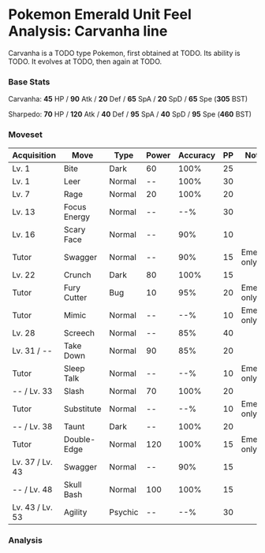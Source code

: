 # Pokemon Emerald Unit Feel Analysis: Carvanha line

Carvanha is a TODO type Pokemon, first obtained at TODO. Its ability is TODO. It evolves at TODO, then again at TODO.

### Base Stats

Carvanha: **45** HP / **90** Atk / **20** Def / **65** SpA / **20** SpD / **65** Spe (**305** BST)

Sharpedo: **70** HP / **120** Atk / **40** Def / **95** SpA / **40** SpD / **95** Spe (**460** BST)

### Moveset

|Acquisition    |Move        |Type   |Power|Accuracy|PP |Notes                    |
|---            |---         |---    |---  |---     |---|---                      |
|Lv. 1          |Bite        |Dark   |60   |100%    |25 |                         |
|Lv. 1          |Leer        |Normal |--   |100%    |30 |                         |
|Lv. 7          |Rage        |Normal |20   |100%    |20 |                         |
|Lv. 13         |Focus Energy|Normal |--   |--%     |30 |                         |
|Lv. 16         |Scary Face  |Normal |--   |90%     |10 |                         |
|Tutor          |Swagger     |Normal |--   |90%     |15 |Emerald only             |
|Lv. 22         |Crunch      |Dark   |80   |100%    |15 |                         |
|Tutor          |Fury Cutter |Bug    |10   |95%     |20 |Emerald only             |
|Tutor          |Mimic       |Normal |--   |--%     |10 |Emerald only             |
|Lv. 28         |Screech     |Normal |--   |85%     |40 |                         |
|Lv. 31 / --    |Take Down   |Normal |90   |85%     |20 |                         |
|Tutor          |Sleep Talk  |Normal |--   |--%     |10 |Emerald only             |
|-- / Lv. 33    |Slash       |Normal |70   |100%    |20 |                         |
|Tutor          |Substitute  |Normal |--   |--%     |10 |Emerald only             |
|-- / Lv. 38    |Taunt       |Dark   |--   |100%    |20 |                         |
|Tutor          |Double-Edge |Normal |120  |100%    |15 |Emerald only             |
|Lv. 37 / Lv. 43|Swagger     |Normal |--   |90%     |15 |                         |
|-- / Lv. 48    |Skull Bash  |Normal |100  |100%    |15 |                         |
|Lv. 43 / Lv. 53|Agility     |Psychic|--   |--%     |30 |                         |

### Analysis
